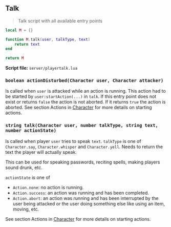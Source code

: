 ## Talk

> Talk script with all available entry points

```lua
local M = {}

function M.talk(user, talkType, text)
    return text
end

return M
```

**Script file:** `server/playertalk.lua`

### `boolean actionDisturbed(Character user, Character attacker)`
Is called when `user` is attacked while an action is running. This action had to be started by `user:startAction(...)`
in `talk`. If this entry point does not exist or returns `false` the action is not aborted. If it returns `true` the
action is aborted. See section Actions in [Character](#character) for more details on starting actions.

### `string talk(Character user, number talkType, string text, number actionState)`

Is called when player `user` tries to speak `text`. `talkType` is one of `Character.say`, `Character.whisper`
and `Character.yell`. Needs to return the text the player will actually speak.

This can be used for speaking passwords, reciting spells, making players sound drunk, etc.

`actionState` is one of

* `Action.none`: no action is running.
* `Action.success`: an action was running and has been completed.
* `Action.abort`: an action was running and has been interrupted by the user being attacked or the user doing something
else like using an item, moving, etc.

See section Actions in [Character](#character) for more details on starting actions.